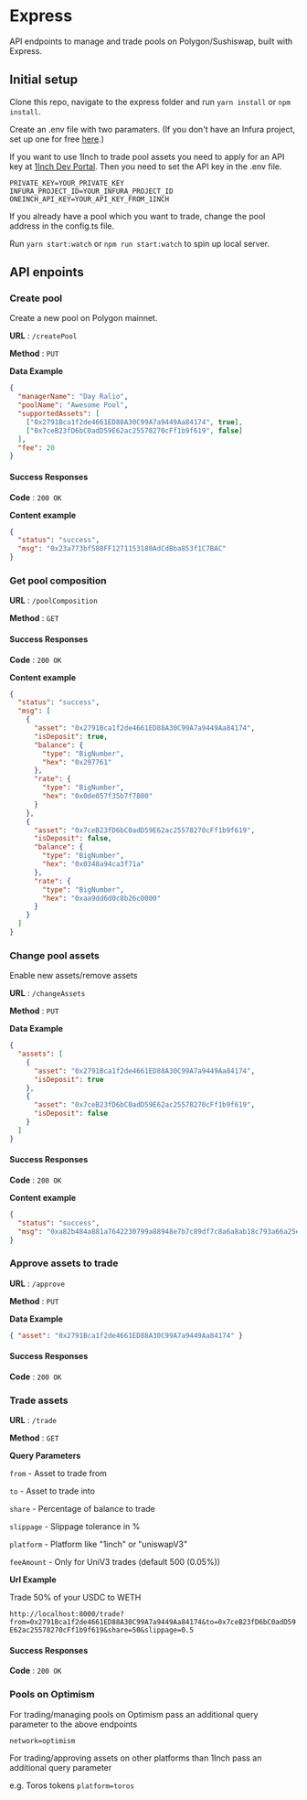 # Express

API endpoints to manage and trade pools on Polygon/Sushiswap, built with Express.

## Initial setup

Clone this repo, navigate to the express folder and run `yarn install` or `npm install`.

Create an .env file with two paramaters. (If you don't have an Infura project, set up one for free [here](https://infura.io/).)

If you want to use 1Inch to trade pool assets you need to apply for an API key at [1Inch Dev Portal](https://docs.1inch.io/docs/aggregation-protocol/introduction).
Then you need to set the API key in the .env file.

```
PRIVATE_KEY=YOUR_PRIVATE_KEY
INFURA_PROJECT_ID=YOUR_INFURA_PROJECT_ID
ONEINCH_API_KEY=YOUR_API_KEY_FROM_1INCH
```

If you already have a pool which you want to trade, change the pool address in the config.ts file.

Run `yarn start:watch` or `npm run start:watch` to spin up local server.

## API enpoints

### Create pool

Create a new pool on Polygon mainnet.

**URL** : `/createPool`

**Method** : `PUT`

**Data Example**

```json
{
  "managerName": "Day Ralio",
  "poolName": "Awesome Pool",
  "supportedAssets": [
    ["0x2791Bca1f2de4661ED88A30C99A7a9449Aa84174", true],
    ["0x7ceB23fD6bC0adD59E62ac25578270cFf1b9f619", false]
  ],
  "fee": 20
}
```

#### Success Responses

**Code** : `200 OK`

**Content example**

```json
{
  "status": "success",
  "msg": "0x23a773bf588FF1271153180AdCdBba853f1C7BAC"
}
```

### Get pool composition

**URL** : `/poolComposition`

**Method** : `GET`

#### Success Responses

**Code** : `200 OK`

**Content example**

```json
{
  "status": "success",
  "msg": [
    {
      "asset": "0x2791Bca1f2de4661ED88A30C99A7a9449Aa84174",
      "isDeposit": true,
      "balance": {
        "type": "BigNumber",
        "hex": "0x297761"
      },
      "rate": {
        "type": "BigNumber",
        "hex": "0x0de057f35b7f7800"
      }
    },
    {
      "asset": "0x7ceB23fD6bC0adD59E62ac25578270cFf1b9f619",
      "isDeposit": false,
      "balance": {
        "type": "BigNumber",
        "hex": "0x0348a94ca3f71a"
      },
      "rate": {
        "type": "BigNumber",
        "hex": "0xaa9dd6d0c8b26c0000"
      }
    }
  ]
}
```

### Change pool assets

Enable new assets/remove assets

**URL** : `/changeAssets`

**Method** : `PUT`

**Data Example**

```json
{
  "assets": [
    {
      "asset": "0x2791Bca1f2de4661ED88A30C99A7a9449Aa84174",
      "isDeposit": true
    },
    {
      "asset": "0x7ceB23fD6bC0adD59E62ac25578270cFf1b9f619",
      "isDeposit": false
    }
  ]
}
```

#### Success Responses

**Code** : `200 OK`

**Content example**

```json
{
  "status": "success",
  "msg": "0xa82b484a881a7642230799a88948e7b7c89df7c8a6a8ab18c793a66a25e9d2fb"
}
```

### Approve assets to trade

**URL** : `/approve`

**Method** : `PUT`

**Data Example**

```json
{ "asset": "0x2791Bca1f2de4661ED88A30C99A7a9449Aa84174" }
```

#### Success Responses

**Code** : `200 OK`

### Trade assets

**URL** : `/trade`

**Method** : `GET`

**Query Parameters**

`from` - Asset to trade from

`to` - Asset to trade into

`share` - Percentage of balance to trade

`slippage` - Slippage tolerance in %

`platform` - Platform like "1inch" or "uniswapV3"

`feeAmount` - Only for UniV3 trades (default 500 (0.05%))

**Url Example**

Trade 50% of your USDC to WETH

`http://localhost:8000/trade?from=0x2791Bca1f2de4661ED88A30C99A7a9449Aa84174&to=0x7ceB23fD6bC0adD59E62ac25578270cFf1b9f619&share=50&slippage=0.5`

#### Success Responses

**Code** : `200 OK`

### Pools on Optimism

For trading/managing pools on Optimism pass an additional query parameter to the above endpoints

`network=optimism`

For trading/approving assets on other platforms than 1Inch pass an additional query parameter

e.g. Toros tokens
`platform=toros`
